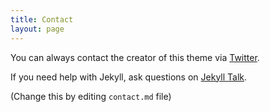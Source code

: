 ```yaml
---
title: Contact
layout: page
---
```


You can always contact the creator of this theme via [Twitter](https://twitter.com/AbsolemCNFT).

If you need help with Jekyll, ask questions on [Jekyll Talk](https://talk.jekyllrb.com/).

(Change this by editing `contact.md` file)